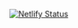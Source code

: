 [![Netlify Status](https://api.netlify.com/api/v1/badges/5cb792a1-c227-41c8-9d49-427601033e87/deploy-status)](https://app.netlify.com/sites/quiztestlar/deploys)
